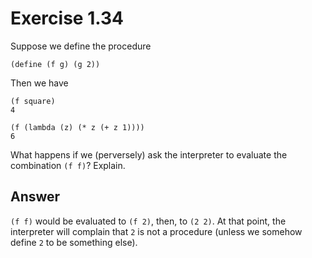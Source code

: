 # Exercise 1.34

Suppose we define the procedure

```racket
(define (f g) (g 2))
```

Then we have

```racket
(f square)
4

(f (lambda (z) (* z (+ z 1))))
6
```

What happens if we (perversely) ask the interpreter to evaluate the combination
`(f f)`? Explain.

## Answer

`(f f)` would be evaluated to `(f 2)`, then, to `(2 2)`. At that point, the
interpreter will complain that `2` is not a procedure (unless we somehow define
`2` to be something else).
